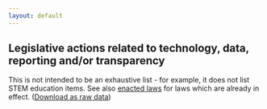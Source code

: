```yaml
---
layout: default
---
```


## Legislative actions related to technology, data, reporting and/or transparency

This is not intended to be an exhaustive list - for example, it does not list STEM education items. See also [enacted laws](../enacted-laws) for laws which are already in effect. ([Download as raw data](legislative-actions.csv))

<div id="actions-div"></div>
<script type="text/javascript" src="//code.jquery.com/jquery-2.1.3.min.js"></script>
<script type="text/javascript" src="//cdn.datatables.net/1.10.4/js/jquery.dataTables.min.js"></script>
<script type="text/javascript" src="../js/jquery-csv.0.71.js"></script>
<link rel="stylesheet" type="text/css" href="//cdn.datatables.net/1.10.4/css/jquery.dataTables.min.css">

<script type="text/javascript">

  $( document ).ready(function() {
    $.ajax("legislative-actions.csv", {
      success: function(returnedData, textStatus, jqXHR) {
        $.csv.toObjects(returnedData, {}, function(err, csvData) {
          $("#actions-div").html('<span id="actions-count"></span><table id="actions-table" cellpadding="0" cellspacing="0" border="0" class="display" width="100%"></table>');
          $("#actions-table").DataTable({
            // "ajax": webUrl,   // loading data this way doesn't work. Maybe a jquery version compatability issue?
            "data": csvData,
            "paging": false,
            "processing": true,  // only useful if DataTable's ajax handler is used
            "order": [[1, "asc"]],
            "columns": [
              // {"className": "details-control", "orderable": "false", "data": null, "defaultContent": ""},
              // {"title": "Relevance", "data":"relevance", "width":"5%"},
              // {"title": "Identifier(s)", "render": function(data,type,full,meta){
              //  if (full.link) { return '<a href="' + full.link + '" target="_new">' + full.assemblyId + ' ' + full.senateId + ' ' + full.jointId + '</a>' }
              //    else { return full.assemblyId + ' ' + full.senateId + ' ' + full.jointId}
              // }, "width":"10%"},
              // {"title": "Subject(s)", "data": "subjects", "width": "10%"},
              // {"title": "Topic(s)", "data": "topics", "width": "15%"},
              {"title": "Title", "render": function(data,type,full,meta) {
                returnHtml = full.title;
                identifiers = [];
                if (full.assemblyId !== "") {identifiers.push(full.assemblyId)}
                if (full.senateId !== "") {identifiers.push(full.senateId)}
                if (full.jointId !== "") {identifiers.push(full.jointId)}
                identifierText = identifiers.join(" / ");
                if (full.link) {returnHtml+= ' (<a href="' + full.link + '" target="_new">' + identifierText + '</a>)'}
                  else { returnHtml+= ' (' + identifierText + ')' }
                return returnHtml;
              }},
              {"title": "Notes", "data": "notes" /**, "width": "40%" **/}
            ]
          });
          $("#actions-count").text('Total items: ' + $("#actions-table").DataTable().rows()[0].length);
        });
      },
      error: function(jqXHR, textStatus, errorThrown) {
        alert("unable to load CSV data file: " + errorThrown);
      }
    });
  });
  
</script>
